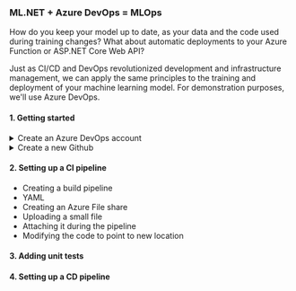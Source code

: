 ### ML.NET + Azure DevOps = MLOps
How do you keep your model up to date, as your data and the code used during training changes?
What about automatic deployments to your Azure Function or ASP.NET Core Web API? 

Just as CI/CD and DevOps revolutionized development and infrastructure management, we can apply the same principles to the training and deployment of your machine learning model.
For demonstration purposes, we'll use Azure DevOps.

#### 1. Getting started
<details>
  <summary> Create an Azure DevOps account</summary>
  <p>
    
You can skip this section if you already have an account.    
1. Navigate to [Azure DevOps](https://dev.azure.com)
2. Click on **Start free** ![devops](https://github.com/aslotte/mldotnet-real-time-data-streaming-workshop/blob/master/instructions/images/azure-devops-1.PNG)
3. Follow the provided instructions
  </p>
</details>

<details>
  <summary>Create a new Github</summary>
  <p>
    1. Create a new private Github repository (either using the cmd tool or via github.com) </br>
    2. Copy/paste the `FraudPredictionTrainer` folder from `\src\machine-learning\` </br>
    3. Commit and push to your new repository </br>
  </p>
</details>

#### 2. Setting up a CI pipeline
- Creating a build pipeline
- YAML
- Creating an Azure File share
- Uploading a small file
- Attaching it during the pipeline
- Modifying the code to point to new location

#### 3. Adding unit tests

#### 4. Setting up a CD pipeline

